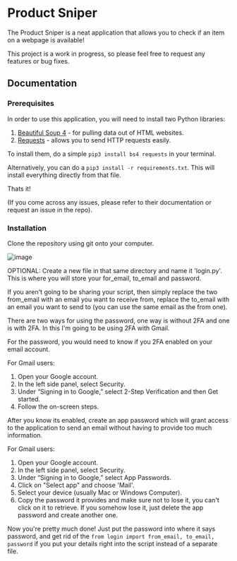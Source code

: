 # Product Sniper

The Product Sniper is a neat application that allows you to check if an item on a webpage is available!

This project is a work in progress, so please feel free to request any features or bug fixes.

## Documentation

### Prerequisites

In order to use this application, you will need to install two Python libraries:

1. [Beautiful Soup 4](https://www.crummy.com/software/BeautifulSoup/bs4/doc/) - for pulling data out of HTML websites. 
2. [Requests](https://requests.readthedocs.io/en/master/) - allows you to send HTTP requests easily.

To install them, do a simple `pip3 install bs4 requests` in your terminal.

Alternatively, you can do a `pip3 install -r requirements.txt`. This will install everything directly from that file.

Thats it!

(If you come across any issues, please refer to their documentation or request an issue in the repo).

### Installation
Clone the repository using git onto your computer.

![image](https://user-images.githubusercontent.com/76453314/111336206-eca8af80-866c-11eb-831b-04a9631ec62b.png)

OPTIONAL: Create a new file in that same directory and name it 'login.py'. This is where you will store your for_email, to_email and password.

If you aren't going to be sharing your script, then simply replace the two from_email with an email you want to receive from, replace the to_email with an email you want to send to (you can use the same email as the from one).

There are two ways for using the password, one way is without 2FA and one is with 2FA. In this I'm going to be using 2FA with Gmail.

For the password, you would need to know if you 2FA enabled on your email account.

For Gmail users:

1. Open your Google account.
2. In the left side panel, select Security.
3. Under “Signing in to Google,” select 2-Step Verification and then Get started.
4. Follow the on-screen steps.

After you know its enabled, create an app password which will grant access to the application to send an email without having to provide too much information.

For Gmail users:

1. Open your Google account.
2. In the left side panel, select Security.
3. Under “Signing in to Google,” select App Passwords.
4. Click on "Select app" and choose 'Mail'.
5. Select your device (usually Mac or Windows Computer).
6. Copy the password it provides and make sure not to lose it, you can't click on it to retrieve. If you somehow lose it, just delete the app password and create another one.

Now you're pretty much done! Just put the password into where it says password, and get rid of the `from login import from_email, to_email, password` if you put your details right into the script instead of a separate file.
